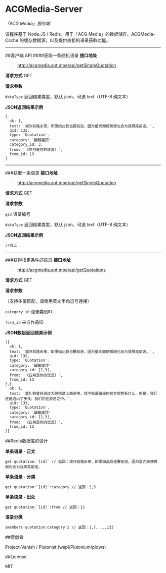 # ACGMedia-Server
*「ACG Media」服务端*

该程序基于 Node.JS / Redis，用于「ACG Media」的数据储存、ACGMedia-Cache 的缓存数据源，以及提供直接的语录获取功能。


----------


##客户端 API
####获取一条随机语录
**接口地址**
> http://acgmedia.ant.moe/api/getSingleQuotation

**请求方式** GET

**请求参数**

`dataType` 返回结果类型，默认 json，可选 text（UTF-8 纯文本）

**JSON返回结果示例**
```
{
  ok: 1,
  text: '或许前路永夜，即便如此我也要前进，因为星光即使微弱也会为我照亮前途。',
  qid: 132,
  type: 'Quotation',
  category: '醍醐灌顶'
  category_id: 3,
  from: '《四月是你的谎言》',
  from_id: 13
}
```


----------


###获取一条语录
**接口地址**
> http://acgmedia.ant.moe/api/getSingleQuotation

**请求方式** GET

**请求参数**

`qid` 语录编号

`dataType` 返回结果类型，默认 json，可选 text（UTF-8 纯文本）

**JSON返回结果示例**
```
//同上
```


----------


###获得指定条件的语录
**接口地址**
> http://acgmedia.ant.moe/api/getQuotations

**请求方式** GET

**请求参数**

（支持多值匹配，请使用英文半角逗号连接）

`category_id` 语录类别ID

`form_id` 来自作品ID

**JSON数组返回结果示例**
```
[{
  ok: 1,
  text: '或许前路永夜，即便如此我也要前进，因为星光即使微弱也会为我照亮前途。',
  qid: 132,
  type: 'Quotation',
  category: '醍醐灌顶'
  category_id: [2,3],
  from: '《四月是你的谎言》',
  from_id: 13
},{
  ok: 1,
  text: '莫扎特曾经说过大胆地踏上旅途吧，我不知道路途的前方究竟有什么，但是，我们还是迈出了步伐，我们仍在旅途之中。',
  qid: 133,
  type: 'Quotation',
  category: '醍醐灌顶'
  category_id: [2,3],
  from: '《四月是你的谎言》',
  from_id: 13
}]
```

##Redis数据库的设计


**单条语录 - 正文**

    get quotation:`[id]` // 返回：或许前路永夜，即便如此我也要前进，因为星光即使微弱也会为我照亮前途。


**单条语录 - 分类**

    get quotation:`[id]`:category // 返回：2,3


**单条语录 - 出处**

    get quotation:`[id]`:from // 返回：13


**语录分类**

    smembers quotation:category:2 // 返回：1,7,...,133


##贡献者

Project-Vanish / Plutonist (wspl/Plutonium/plqws)


##License

MIT